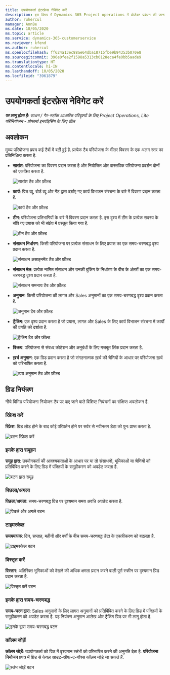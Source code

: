 ```yaml
---
title: उपयोगकर्ता इंटरफ़ेस नेविगेट करें
description: इस विषय में Dynamics 365 Project operations में प्रोजेक्ट प्रबंधन की जानकारी दी गई है.
author: ruhercul
manager: AnnBe
ms.date: 10/05/2020
ms.topic: article
ms.service: dynamics-365-customerservice
ms.reviewer: kfend
ms.author: ruhercul
ms.openlocfilehash: ff624a13ec88ae64dba18715fbe9b94353b070e8
ms.sourcegitcommit: 396e0fea2f1598a5313cb0128eca4fe0bb5aade9
ms.translationtype: HT
ms.contentlocale: hi-IN
ms.lasthandoff: 10/05/2020
ms.locfileid: "3961879"
---
```

# <a name="navigating-the-user-interface"></a>उपयोगकर्ता इंटरफ़ेस नेविगेट करें

_**पर लागू होता है:** साधन / गैर-स्टॉक आधारित परिदृश्यों के लिए Project Operations, Lite परिनियोजन - प्रोफार्मा इनवॉइसिंग के लिए डील_

## <a name="overview"></a>अवलोकन

मुख्य परियोजना प्रपत्र कई टैबों में बटी हुई है. प्रत्येक टैब परियोजना के भीतर विवरण के एक अलग स्तर का प्रतिनिधित्व करता है.

- **सारांश**: परियोजना का विवरण प्रदान करता है और नियोजित और वास्तविक परियोजना प्रदर्शन दोनों को एकत्रित करता है.

    ![सारांश टैब और फ़ील्ड](media/navigation7.png)

- **कार्य**: ग्रिड व्यू, बोर्ड व्यू और गैंट द्वारा दर्शाए गए कार्य विभाजन संरचना के बारे में विवरण प्रदान करता है.

    ![कार्य टैब और फ़ील्ड](media/navigation8.png)

- **टीम**: परियोजना प्रतिभागियों के बारे में विवरण प्रदान करता है. इस दृश्य में टीम के प्रत्येक सदस्य के सौंपे गए प्रयास को भी संक्षेप में प्रस्तुत किया गया है.

    ![टीम टैब और फ़ील्ड](media/navigation9.png)

- **संसाधन निर्धारण**: किसी परियोजना पर प्रत्येक संसाधन के लिए प्रयास का एक समय-चरणबद्ध दृश्य प्रदान करता है.

    ![संसाधन असाइनमेंट टैब और फ़ील्ड](media/navigation10.png)

- **संसाधन मेल**: प्रत्येक नामित संसाधन और उनकी बुकिंग के निर्धारण के बीच के अंतरों का एक समय-चरणबद्ध दृश्य प्रदान करता है.

    ![संसाधन समन्वय टैब और फ़ील्ड](media/navigation11.png)

- **अनुमान**: किसी परियोजना की लागत और Sales अनुमानों का एक समय-चरणबद्ध दृश्य प्रदान करता है.

    ![अनुमान टैब और फ़ील्ड](media/navigation12.png)

- **ट्रैकिंग**: एक दृश्य प्रदान करता है जो प्रयास, लागत और Sales के लिए कार्य विभाजन संरचना में कार्यों की प्रगति को दर्शाता है.

    ![ट्रैकिंग टैब और फ़ील्ड](media/navigation13.png)

- **विक्रय**: परियोजना से संबध्द कोटेशन और अनुबंधों के लिए मजबूत लिंक प्रदान करता है.

- **ख़र्च अनुमान**: एक ग्रिड प्रदान करता है जो संगठनात्मक ख़र्च की श्रेणियों के आधार पर परियोजना ख़र्च को परिभाषित करता है.

    ![व्यय अनुमान टैब और फ़ील्ड](media/navigation14.png)

## <a name="grid-controls"></a>ग्रिड नियंत्रण

नीचे विभिन्न परियोजना नियोजन टैब पर पाए जाने वाले विशिष्ट नियंत्रणों का संक्षिप्त अवलोकन है.

### <a name="refresh"></a>रिफ्रेश करें

**रिफ़्रेश**: ग्रिड लोड होने के बाद कोई परिवर्तन होने पर सर्वर से नवीनतम डेटा को पुनः प्राप्त करता है.

![बटन रिफ्रेश करें](media/navigation7.png)

### <a name="group-by"></a>इनके द्वारा समूहन

**समूह द्वारा**: उपयोगकर्ता की आवश्यकताओं के आधार पर या तो संसाधनों, भूमिकाओं या श्रेणियों को प्रतिबिंबित करने के लिए ग्रिड में पंक्तियों के समूहीकरण को अपडेट करता है.

![बटन द्वारा समूह](media/navigation6.png)

### <a name="previousnext"></a>पिछला/अगला

**पिछला**/**अगला**: समय-चरणबद्ध ग्रिड पर दृश्यमान समय अवधि अपडेट करता है.

![पिछले और अगले बटन](media/navigation2.png)

### <a name="timescale"></a>टाइमस्केल

**समयमापक**: दिन, सप्ताह, महीनों और वर्षों के बीच समय-चरणबद्ध डेटा के एकत्रीकरण को बदलता है.

![टाइमस्केल बटन](media/navigation3.png)

### <a name="expand"></a>विस्तृत करें

**विस्तार**: अतिरिक्त भूमिकाओं को देखने की अधिक क्षमता प्रदान करने वाली पूर्ण स्क्रीन पर दृश्यमान ग्रिड प्रदान करता है.

![विस्तृत करें बटन](media/navigation4.png)

### <a name="time-phase-by"></a>इनके द्वारा समय-चरणबद्ध

**समय-चरण द्वारा**: Sales अनुमानों के लिए लागत अनुमानों को प्रतिबिंबित करने के लिए ग्रिड में पंक्तियों के समूहीकरण को अपडेट करता है. यह नियंत्रण अनुमान आलेख और ट्रैकिंग ग्रिड पर भी लागू होता है.

![इनके द्वारा समय-चरणबद्ध बटन](media/navigation0.png)

### <a name="add-column"></a>कॉलम जोड़ें

**कॉलम जोड़ें**: उपयोगकर्ता को ग्रिड में दृश्यमान स्तंभों को परिभाषित करने की अनुमति देता है. **परियोजना नियोजन** प्रपत्र में ग्रिड से केवल आउट-ऑफ-द-बॉक्स कॉलम जोड़े जा सकते हैं.

![स्तंभ जोड़ें बटन](media/navigation5.png)
